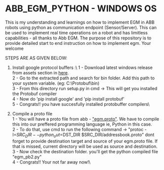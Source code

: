 # ABB_EGM_PYTHON - WINDOWS OS
This is my understanding and learnings on how to implement EGM in ABB robots using python as communication endpoint (Sensor/Server). This can be used to implement real time operations on a robot and has limitless capabilities - all thanks to Abb EGM. 
The purpose of this repository is to provide detailed start to end instruction on how to implement egm. Your welcome


STEPS ARE AS GIVEN BELOW:

1) Install google protocol buffers :\ 
   1 - Download latest windows release from assets section in [here](https://github.com/protocolbuffers/protobuf/releases).\
   2 - Go to the extracted path and search for bin folder. Add this path to your system variable. (eg: C:\Protobuf\bin)\
   3 - From this directory run setup.py in cmd -> This will get you installed the Protobuf compiler\
   4 - Now do 'pip install google' and 'pip install protobuf'\
   5 - Congrats!! you have succesfully installed protobuffer compilers\
   
2) Compile a proto file\
   1 - You will have a proto file from abb - ["egm.proto"](https://github.com/ros-industrial/abb_libegm/blob/master/proto/egm.proto). We have to compile this into our preffered programming language ie, Python in this case.\
   2 - To do that, use cmd to run the following command -> "protoc -I=$SRC_DIR --python_out=$DST_DIR $SRC_DIR/addressbook.proto" dont forget to provide destination target and source of your egm.proto file. If that is missed, current directory will be used as source and destination.\
   3 - Now check the destination folder. you'll get the python compiled file "egm_pb2.py"\
   4 - Congrats!! Your not far away now!\
 
